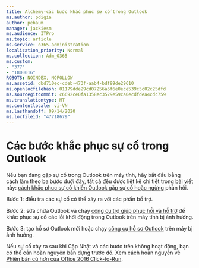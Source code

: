 ```yaml
---
title: Alchemy-các bước khắc phục sự cố trong Outlook
ms.author: pdigia
author: pebaum
manager: jackiesm
ms.audience: ITPro
ms.topic: article
ms.service: o365-administration
localization_priority: Normal
ms.collection: Adm_O365
ms.custom:
- "377"
- "1800016"
ROBOTS: NOINDEX, NOFOLLOW
ms.assetid: dbd710ec-cdeb-473f-aab4-bdf99de29610
ms.openlocfilehash: 01179dde29cd07256a5f6e0ece539c5c02c25dfd
ms.sourcegitcommit: c6692ce0fa1358ec3529e59ca0ecdfdea4cdc759
ms.translationtype: MT
ms.contentlocale: vi-VN
ms.lasthandoff: 09/14/2020
ms.locfileid: "47718679"
---
```

# <a name="outlook-crash-troubleshooting-steps"></a>Các bước khắc phục sự cố trong Outlook

Nếu bạn đang gặp sự cố trong Outlook trên máy tính, hãy bắt đầu bằng cách làm theo ba bước dưới đây, tất cả đều được liệt kê chi tiết trong bài viết này: [cách khắc phục sự cố khiến Outlook gặp sự cố hoặc ngừng](https://docs.microsoft.com/exchange/troubleshoot/outlook-crashes/crash-issues) phản hồi.
  
Bước 1: điều tra các sự cố có thể xảy ra với các phần bổ trợ.
  
Bước 2: sửa chữa Outlook và chạy [công cụ trợ giúp phục hồi và hỗ trợ](https://aka.ms/SaRA-OutlookWontStart) để khắc phục sự cố các lỗi khởi động trong Outlook trên máy tính bị ảnh hưởng.
  
Bước 3: tạo hồ sơ Outlook mới hoặc chạy [công cụ hồ sơ Outlook](https://aka.ms/SaRA-OutlookSetupProfile) trên máy bị ảnh hưởng.
  
Nếu sự cố xảy ra sau khi Cập Nhật và các bước trên không hoạt động, bạn có thể cần hoàn nguyên bản dựng trước đó. Xem cách hoàn nguyên về [Phiên bản cũ hơn của Office 2016 Click-to-Run](https://support.microsoft.com/help/2770432).
  